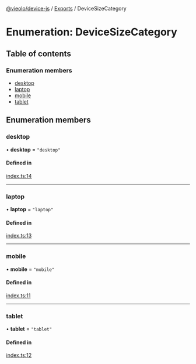 [@vieolo/device-js](../README.md) / [Exports](../modules.md) / DeviceSizeCategory

# Enumeration: DeviceSizeCategory

## Table of contents

### Enumeration members

- [desktop](DeviceSizeCategory.md#desktop)
- [laptop](DeviceSizeCategory.md#laptop)
- [mobile](DeviceSizeCategory.md#mobile)
- [tablet](DeviceSizeCategory.md#tablet)

## Enumeration members

### desktop

• **desktop** = `"desktop"`

#### Defined in

[index.ts:14](https://github.com/Vieolo/device-js/blob/ded6b89/src/index.ts#L14)

___

### laptop

• **laptop** = `"laptop"`

#### Defined in

[index.ts:13](https://github.com/Vieolo/device-js/blob/ded6b89/src/index.ts#L13)

___

### mobile

• **mobile** = `"mobile"`

#### Defined in

[index.ts:11](https://github.com/Vieolo/device-js/blob/ded6b89/src/index.ts#L11)

___

### tablet

• **tablet** = `"tablet"`

#### Defined in

[index.ts:12](https://github.com/Vieolo/device-js/blob/ded6b89/src/index.ts#L12)
